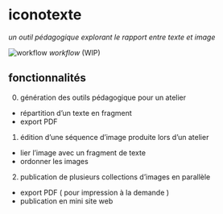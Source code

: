 # iconotexte
*un outil pédagogique explorant le rapport entre texte et image*


![workflow](https://docs.google.com/drawings/d/1DnGQKQQD9bKBrDW_nD3t1e6rezmi3iVaevDZ2Tb1ICI/pub?w=1487&amp;h=1080)
*workflow* (WIP)


## fonctionnalités

0. génération des outils pédagogique pour un atelier
  - répartition d’un texte en fragment 
  - export PDF

1. édition d’une séquence d’image produite lors d’un atelier
  - lier l’image avec un fragment de texte
  - ordonner les images

2. publication de plusieurs collections d’images en parallèle
  - export PDF ( pour impression à la demande )
  - publication en mini site web 

